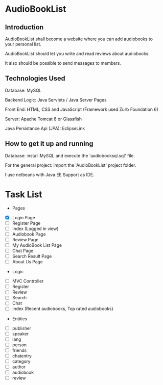 # AudioBookList

## Introduction ##
AudioBookList shall become a website where you can add audiobooks to your personal list. 

AudioBookList should let you write and read reviews about audiobooks.

It also should be possible to send messages to members. 

## Technologies Used ##
Database: MySQL

Backend Logic: Java Servlets / Java Server Pages


Front End: HTML, CSS and JavaScript (Framework used Zurb Foundation 6)


Server: Apache Tomcat 8 or Glassfish


Java Persistance Api (JPA): EclipseLink

## How to get it up and running ##
Database: install MySQL and execute the 'audiobooksql.sql' file.


For the general project: import the 'AudioBookList' project folder. 

I use netbeans with Java EE Support as IDE. 

# Task List #
* Pages 
- [x] Login Page 
- [ ] Register Page 
- [ ] Index (Logged in view)
- [ ] Audiobook Page
- [ ] Review Page 
- [ ] My AudioBook List Page 
- [ ] Chat Page 
- [ ] Search Result Page
- [ ] About Us Page 
* Logic
- [ ] MVC Controller 
- [ ] Register 
- [ ] Review
- [ ] Search
- [ ] Chat 
- [ ] Index (Recent audiobooks, Top rated audiobooks)
* Entities 
- [ ] publisher 
- [ ] speaker 
- [ ] lang
- [ ] person 
- [ ] friends 
- [ ] chatentry 
- [ ] category 
- [ ] author 
- [ ] audiobook 
- [ ] review
